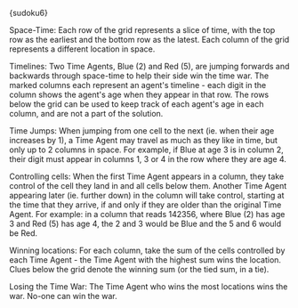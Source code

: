 {sudoku6}

Space-Time: Each row of the grid represents a slice of time, with the top row as the earliest and the bottom row as the latest. Each column of the grid represents a different location in space.

Timelines: Two Time Agents, Blue (2) and Red (5), are jumping forwards and backwards through space-time to help their side win the time war. The marked columns each represent an agent's timeline - each digit in the column shows the agent's age when they appear in that row. The rows below the grid can be used to keep track of each agent's age in each column, and are not a part of the solution.

Time Jumps: When jumping from one cell to the next (ie. when their age increases by 1), a Time Agent may travel as much as they like in time, but only up to 2 columns in space. For example, if Blue at age 3 is in column 2, their digit must appear in columns 1, 3 or 4 in the row where they are age 4.

Controlling cells: When the first Time Agent appears in a column, they take control of the cell they land in and all cells below them. Another Time Agent appearing later (ie. further down) in the column will take control, starting at the time that they arrive, if and only if they are older than the original Time Agent. For example: in a column that reads 142356, where Blue (2) has age 3 and Red (5) has age 4, the 2 and 3 would be Blue and the 5 and 6 would be Red.

Winning locations: For each column, take the sum of the cells controlled by each Time Agent - the Time Agent with the highest sum wins the location. Clues below the grid denote the winning sum (or the tied sum, in a tie).

Losing the Time War: The Time Agent who wins the most locations wins the war. No-one can win the war.